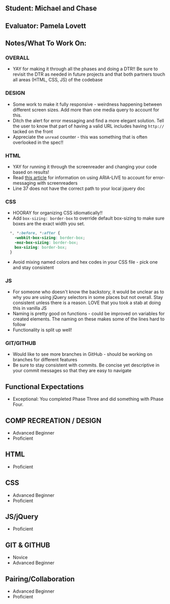 ## Student: Michael and Chase
## Evaluator: Pamela Lovett
## Notes/What To Work On:

### OVERALL
- YAY for making it through all the phases and doing a DTR!! Be sure to revisit the DTR as needed in future projects and that both partners touch all areas (HTML, CSS, JS) of the codebase

### DESIGN

- Some work to make it fully responsive - weirdness happening between different screen sizes. Add more than one media query to account for this.
- Ditch the alert for error messaging and find a more elegant solution. Tell the user to know that part of having a valid URL includes having `http://` tacked on the front
- Appreciate the `unread` counter - this was something that is often overlooked in the spec!!

### HTML
- YAY for running it through the screenreader and changing your code based on results!
- Read [this article](https://cantina.co/form-errors-screen-readers-can-access/) for information on using ARIA-LIVE to account for error-messaging with screenreaders
- Line 37 does not have the correct path to your local jquery doc

### CSS
- HOORAY for organizing CSS idiomatically!!
- Add `box-sizing: border-box` to override default box-sizing to make sure boxes are the exact width you set.
```css
  *, *:before, *:after {
    -webkit-box-sizing: border-box; 
    -moz-box-sizing: border-box; 
    box-sizing: border-box;
  }
```
- Avoid mixing named colors and hex codes in your CSS file - pick one and stay consistent

### JS
- For someone who doesn't know the backstory, it would be unclear as to why you are using jQuery selectors in some places but not overall. Stay consistent unless there is a reason. LOVE that you took a stab at doing this in vanilla JS
- Naming is pretty good on functions - could be improved on variables for created elements. The naming on these makes some of the lines hard to follow 
- Functionality is split up well!

### GIT/GITHUB
- Would like to see more branches in GitHub - should be working on branches for different features
- Be sure to stay consistent with commits. Be concise yet descriptive in your commit messages so that they are easy to navigate

## Functional Expectations

* Exceptional: You completed Phase Three and did something with Phase Four.

## COMP RECREATION / DESIGN

* Advanced Beginner  
* Proficient  

## HTML

* Proficient  

## CSS
 
* Advanced Beginner  
* Proficient   

## JS/jQuery

* Proficient  

## GIT & GITHUB

* Novice
* Advanced Beginner   

## Pairing/Collaboration
 
* Advanced Beginner  
* Proficient    